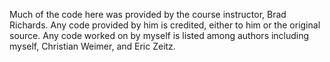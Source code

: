 Much of the code here was provided by the course instructor, Brad Richards. Any code provided by him is credited, either to him
or the original source. Any code worked on by myself is listed among authors including myself, Christian Weimer, and Eric Zeitz.
